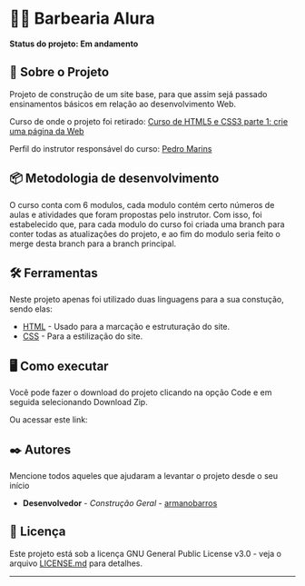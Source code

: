 # 💇‍♂️ Barbearia Alura


**Status do projeto: Em andamento**
## 🚀 Sobre o Projeto

Projeto de construção de um site base, para que assim sejá passado ensinamentos básicos em relação ao desenvolvimento Web.

Curso de onde o projeto foi retirado: [Curso de HTML5 e CSS3 parte 1: crie uma página da Web](https://cursos.alura.com.br/course/html5-css3-primeiros-passos)

Perfil do instrutor responsável do curso: [Pedro Marins](https://cursos.alura.com.br/user/opedromarins)
## 📦 Metodologia de desenvolvimento

O curso conta com 6 modulos, cada modulo contém certo números de aulas e atividades que foram propostas pelo instrutor. Com isso, foi estabelecido que, para cada modulo do curso foi criada uma branch para conter todas as atualizações do projeto, e ao fim do modulo seria feito o merge desta branch para a branch principal.

## 🛠️ Ferramentas

Neste projeto apenas foi utilizado duas linguagens para a sua constução, sendo elas:

* [HTML](https://www.w3schools.com/html/) - Usado para a marcação e estruturação do site.
* [CSS](https://www.w3schools.com/css/) - Para a estilização do site.

## 🖥️ Como executar
Você pode fazer o download do projeto clicando na opção Code e em seguida selecionando Download Zip.

Ou acessar este link: 
## ✒️ Autores

Mencione todos aqueles que ajudaram a levantar o projeto desde o seu início

* **Desenvolvedor** - *Construção Geral* - [armanobarros](https://github.com/armanobarros)

## 📄 Licença

Este projeto está sob a licença GNU General Public License v3.0 - veja o arquivo [LICENSE.md](hhttps://github.com/armanobarros/Barbearia_Alura/blob/main/LICENSE.md) para detalhes.


---
